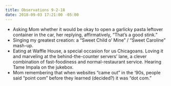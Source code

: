 ```yaml
---
title: Observations 9-2-18
date: 2018-09-03 17:21:00 -05:00
---
```


- Asking Mom whether it would be okay to open a garlicky pasta leftover container in the car, her replying, affirmatively, “That’s a good stink.”
- Singing my greatest creation: a “Sweet Child o’ Mine” / “Sweet Caroline” mash-up.
- Eating at Waffle House, a special occasion for us Chicagoans. Loving it and marveling at the behind-the-counter servers’ lane, a clever combination of fast-foodiness and normal-restaurant service. Hearing Tame Impala on the jukebox.
- Mom remembering that when websites “came out” in the ‘90s, people said “point com” before they learned (decided?) it was “dot com.”